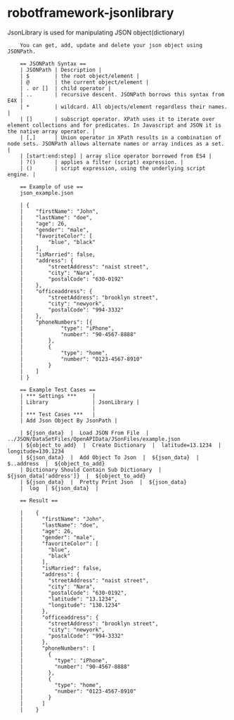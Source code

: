 # robotframework-jsonlibrary

JsonLibrary is used for manipulating JSON object(dictionary)

        You can get, add, update and delete your json object using JSONPath.

        == JSONPath Syntax ==
        | JSONPath | Description |
        | $        | the root object/element |
        | @        | the current object/element |
        | . or []  | child operator |
        | ..       | recursive descent. JSONPath borrows this syntax from E4X |
        | *        | wildcard. All objects/element regardless their names. |
        | []       | subscript operator. XPath uses it to iterate over element collections and for predicates. In Javascript and JSON it is the native array operator. |
        | [,]      | Union operator in XPath results in a combination of node sets. JSONPath allows alternate names or array indices as a set. |
        | [start:end:step] | array slice operator borrowed from ES4 |
        | ?()      | applies a filter (script) expression. |
        | ()       | script expression, using the underlying script engine. |

        == Example of use ==
        json_example.json

        | {
        |    "firstName": "John",
        |    "lastName": "doe",
        |    "age": 26,
        |    "gender": "male",
        |    "favoriteColor": [
        |        "blue", "black"
        |    ],
        |    "isMarried": false,
        |    "address": {
        |        "streetAddress": "naist street",
        |        "city": "Nara",
        |        "postalCode": "630-0192"
        |    },
        |    "officeaddress": {
        |        "streetAddress": "brooklyn street",
        |        "city": "newyork",
        |        "postalCode": "994-3332"
        |    },
        |    "phoneNumbers": [{
        |            "type": "iPhone",
        |            "number": "90-4567-8888"
        |        },
        |        {
        |            "type": "home",
        |            "number": "0123-4567-8910"
        |        }
        |    ]
        | }

        == Example Test Cases ==
        | *** Settings ***     |
        | Library              | JsonLibrary |
        |                      |
        | *** Test Cases ***   |
        | Add Json Object By JsonPath |

        | ${json_data}  |  Load JSON From File  |  ../JSON/DataSetFiles/OpenAPIData/JSonFiles/example.json
        | ${object_to_add}  |  Create Dictionary  |  latitude=13.1234  |  longitude=130.1234
        | ${json_data}  |  Add Object To Json  |  ${json_data}  |  $..address  |  ${object_to_add}
        | Dictionary Should Contain Sub Dictionary  |  ${json_data['address']}  |  ${object_to_add}
        | ${json_data}  |  Pretty Print Json  |  ${json_data}
        |  log  | ${json_data}  |

        == Result ==

        |    {
        |      "firstName": "John",
        |      "lastName": "doe",
        |      "age": 26,
        |      "gender": "male",
        |      "favoriteColor": [
        |        "blue",
        |        "black"
        |      ],
        |      "isMarried": false,
        |      "address": {
        |        "streetAddress": "naist street",
        |        "city": "Nara",
        |        "postalCode": "630-0192",
        |        "latitude": "13.1234",
        |        "longitude": "130.1234"
        |      },
        |      "officeaddress": {
        |        "streetAddress": "brooklyn street",
        |        "city": "newyork",
        |        "postalCode": "994-3332"
        |      },
        |      "phoneNumbers": [
        |        {
        |          "type": "iPhone",
        |          "number": "90-4567-8888"
        |        },
        |        {
        |          "type": "home",
        |          "number": "0123-4567-8910"
        |        }
        |      ]
        |    }
